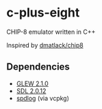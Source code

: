 # c-plus-eight
 CHIP-8 emulator written in C++
 
 Inspired by [dmatlack/chip8](https://github.com/dmatlack/chip8)

 ## Dependencies

 * [GLEW 2.1.0](http://glew.sourceforge.net/)
 * [SDL 2.0.12](https://www.libsdl.org/download-2.0.php)
 * [spdlog](https://github.com/gabime/spdlog) (via vcpkg)